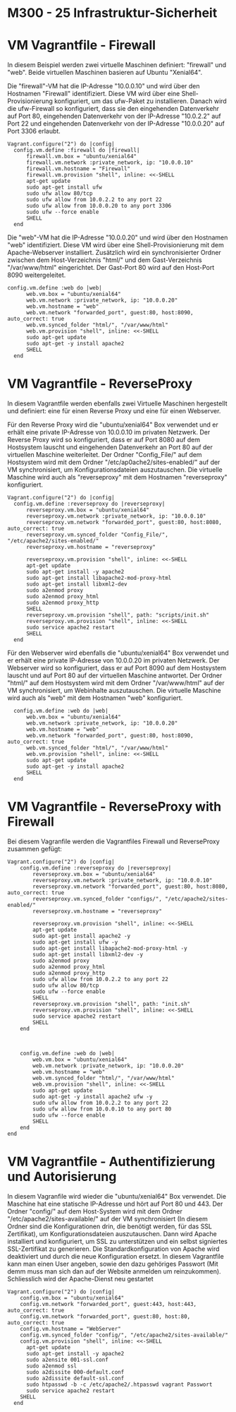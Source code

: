 M300 - 25 Infrastruktur-Sicherheit
===

VM Vagrantfile - Firewall
===
In diesem Beispiel werden zwei virtuelle Maschinen definiert: "firewall" und "web". Beide virtuellen Maschinen basieren auf Ubuntu "Xenial64".

Die "firewall"-VM hat die IP-Adresse "10.0.0.10" und wird über den Hostnamen "Firewall" identifiziert. Diese VM wird über eine Shell-Provisionierung konfiguriert, um das ufw-Paket zu installieren. Danach wird die ufw-Firewall so konfiguriert, dass sie den eingehenden Datenverkehr auf Port 80, eingehenden Datenverkehr von der IP-Adresse "10.0.2.2" auf Port 22 und eingehenden Datenverkehr von der IP-Adresse "10.0.0.20" auf Port 3306 erlaubt.
```
Vagrant.configure("2") do |config|
  config.vm.define :firewall do |firewall|
      firewall.vm.box = "ubuntu/xenial64"
      firewall.vm.network :private_network, ip: "10.0.0.10"
      firewall.vm.hostname = "Firewall"
      firewall.vm.provision "shell", inline: <<-SHELL
      apt-get update
      sudo apt-get install ufw
      sudo ufw allow 80/tcp
      sudo ufw allow from 10.0.2.2 to any port 22
      sudo ufw allow from 10.0.0.20 to any port 3306
      sudo ufw --force enable
      SHELL
  end
```

Die "web"-VM hat die IP-Adresse "10.0.0.20" und wird über den Hostnamen "web" identifiziert. Diese VM wird über eine Shell-Provisionierung mit dem Apache-Webserver installiert. Zusätzlich wird ein synchronisierter Ordner zwischen dem Host-Verzeichnis "html/" und dem Gast-Verzeichnis "/var/www/html" eingerichtet. Der Gast-Port 80 wird auf den Host-Port 8090 weitergeleitet.
```
config.vm.define :web do |web|
      web.vm.box = "ubuntu/xenial64"
      web.vm.network :private_network, ip: "10.0.0.20"
      web.vm.hostname = "web"
      web.vm.network "forwarded_port", guest:80, host:8090, auto_correct: true
      web.vm.synced_folder "html/", "/var/www/html"
      web.vm.provision "shell", inline: <<-SHELL
      sudo apt-get update
      sudo apt-get -y install apache2 
      SHELL
  end
```

VM Vagrantfile - ReverseProxy
===
In diesem Vagrantfile werden ebenfalls zwei Virtuelle Maschinen hergestellt und definiert: eine für einen Reverse Proxy und eine für einen Webserver.

Für den Reverse Proxy wird die "ubuntu/xenial64" Box verwendet und er erhält eine private IP-Adresse von 10.0.0.10 im privaten Netzwerk. Der Reverse Proxy wird so konfiguriert, dass er auf Port 8080 auf dem Hostsystem lauscht und eingehenden Datenverkehr an Port 80 auf der virtuellen Maschine weiterleitet. Der Ordner "Config_File/" auf dem Hostsystem wird mit dem Ordner "/etc/ap0ache2/sites-enabled/" auf der VM synchronisiert, um Konfigurationsdateien auszutauschen. Die virtuelle Maschine wird auch als "reverseproxy" mit dem Hostnamen "reverseproxy" konfiguriert.
```
Vagrant.configure("2") do |config|
  config.vm.define :reverseproxy do |reverseproxy|
      reverseproxy.vm.box = "ubuntu/xenial64"
      reverseproxy.vm.network :private_network, ip: "10.0.0.10"
      reverseproxy.vm.network "forwarded_port", guest:80, host:8080, auto_correct: true
      reverseproxy.vm.synced_folder "Config_File/", "/etc/apache2/sites-enabled/"
      reverseproxy.vm.hostname = "reverseproxy"

      reverseproxy.vm.provision "shell", inline: <<-SHELL
      apt-get update
      sudo apt-get install -y apache2
      sudo apt-get install libapache2-mod-proxy-html
      sudo apt-get install libxml2-dev
      sudo a2enmod proxy
      sudo a2enmod proxy_html
      sudo a2enmod proxy_http
      SHELL
      reverseproxy.vm.provision "shell", path: "scripts/init.sh"
      reverseproxy.vm.provision "shell", inline: <<-SHELL
      sudo service apache2 restart
      SHELL
  end
```

Für den Webserver wird ebenfalls die "ubuntu/xenial64" Box verwendet und er erhält eine private IP-Adresse von 10.0.0.20 im privaten Netzwerk. Der Webserver wird so konfiguriert, dass er auf Port 8090 auf dem Hostsystem lauscht und auf Port 80 auf der virtuellen Maschine antwortet. Der Ordner "html/" auf dem Hostsystem wird mit dem Ordner "/var/www/html" auf der VM synchronisiert, um Webinhalte auszutauschen. Die virtuelle Maschine wird auch als "web" mit dem Hostnamen "web" konfiguriert.
```
  config.vm.define :web do |web|
      web.vm.box = "ubuntu/xenial64"
      web.vm.network :private_network, ip: "10.0.0.20"
      web.vm.hostname = "web"
      web.vm.network "forwarded_port", guest:80, host:8090, auto_correct: true
      web.vm.synced_folder "html/", "/var/www/html"
      web.vm.provision "shell", inline: <<-SHELL
      sudo apt-get update
      sudo apt-get -y install apache2 
      SHELL
  end
```

VM Vagrantfile - ReverseProxy with Firewall
===
Bei diesem Vagranfile werden die Vagrantfiles Firewall und ReverseProxy zusammen gefügt:
```
Vagrant.configure("2") do |config|
    config.vm.define :reverseproxy do |reverseproxy|
        reverseproxy.vm.box = "ubuntu/xenial64"
        reverseproxy.vm.network :private_network, ip: "10.0.0.10"
        reverseproxy.vm.network "forwarded_port", guest:80, host:8080, auto_correct: true
        reverseproxy.vm.synced_folder "configs/", "/etc/apache2/sites-enabled/"
        reverseproxy.vm.hostname = "reverseproxy"

        reverseproxy.vm.provision "shell", inline: <<-SHELL
        apt-get update
        sudo apt-get install apache2 -y
        sudo apt-get install ufw -y
        sudo apt-get install libapache2-mod-proxy-html -y
        sudo apt-get install libxml2-dev -y
        sudo a2enmod proxy
        sudo a2enmod proxy_html
        sudo a2enmod proxy_http
        sudo ufw allow from 10.0.2.2 to any port 22
        sudo ufw allow 80/tcp
        sudo ufw --force enable
        SHELL
        reverseproxy.vm.provision "shell", path: "init.sh"
        reverseproxy.vm.provision "shell", inline: <<-SHELL
        sudo service apache2 restart
        SHELL
    end



    config.vm.define :web do |web|
        web.vm.box = "ubuntu/xenial64"
        web.vm.network :private_network, ip: "10.0.0.20"
        web.vm.hostname = "web"
        web.vm.synced_folder "html/", "/var/www/html"
        web.vm.provision "shell", inline: <<-SHELL
        sudo apt-get update
        sudo apt-get -y install apache2 ufw -y
        sudo ufw allow from 10.0.2.2 to any port 22
        sudo ufw allow from 10.0.0.10 to any port 80
        sudo ufw --force enable
        SHELL
    end
end
```

VM Vagrantfile - Authentifizierung und Autorisierung
===

In diesem Vagranfile wird wieder die "ubuntu/xenial64" Box verwendet. Die Maschine hat eine statische IP-Adresse und hört auf Port 80 und 443. Der Ordner "config/" auf dem Host-System wird mit dem Ordner "/etc/apache2/sites-available/" auf der VM synchronisiert (In diesem Ordner sind die Konfigurationen drin, die benötigt werden, für das SSL Zertifikat), um Konfigurationsdateien auszutauschen. Dann wird Apache installiert und konfiguriert, um SSL zu unterstützen und ein selbst signiertes SSL-Zertifikat zu generieren. Die Standardkonfiguration von Apache wird deaktiviert und durch die neue Konfiguration ersetzt. In diesem Vagrantfile kann man einen User angeben, sowie den dazu gehöriges Passwort (Mit demm muss man sich dan auf der Website anmelden um reinzukommen). Schliesslich wird der Apache-Dienst neu gestartet
```
Vagrant.configure("2") do |config|
    config.vm.box = "ubuntu/xenial64"
    config.vm.network "forwarded_port", guest:443, host:443, auto_correct: true
    config.vm.network "forwarded_port", guest:80, host:80, auto_correct: true
    config.vm.hostname = "WebServer"
    config.vm.synced_folder "config/", "/etc/apache2/sites-available/"
    config.vm.provision "shell", inline: <<-SHELL
      apt-get update
      sudo apt-get install -y apache2
      sudo a2ensite 001-ssl.conf
      sudo a2enmod ssl
      sudo a2dissite 000-default.conf
      sudo a2dissite default-ssl.conf
      sudo htpasswd -b -c /etc/apache2/.htpasswd vagrant Passwort
      sudo service apache2 restart
    SHELL
  end
```